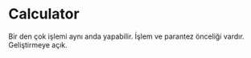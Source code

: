 # Calculator
Bir den çok işlemi aynı anda yapabilir.
İşlem ve parantez önceliği vardır.
Geliştirmeye açık.
